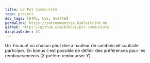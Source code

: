 ```yaml
---
title: Le Pot Commun!ste
tags: project
dev_tags: [HTML, CSS, Svelte]
permalink: https://potcommuniste.kimlaitrinh.me
github: https://github.com/kimlai/pot-communiste
displayOrder: 11
---
```


Un Tricount où chacun peut dire à hauteur de combien iel souhaite participer. En
bonus il est possible de définir des préférences pour les remboursements (X
préfère rembourser Y).
